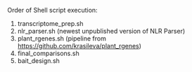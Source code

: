 Order of Shell script execution:
1) transcriptome_prep.sh
2) nlr_parser.sh (newest unpublished version of NLR Parser)
3) plant_rgenes.sh (pipeline from https://github.com/krasileva/plant_rgenes)
4) final_comparisons.sh
5) bait_design.sh
